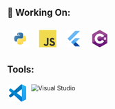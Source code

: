 ## 🧰 Working On:
<p>
<img src="https://raw.githubusercontent.com/github/explore/80688e429a7d4ef2fca1e82350fe8e3517d3494d/topics/python/python.png" title="Python" height="40" style="vertical-align:top; margin:10px">

<img src="https://raw.githubusercontent.com/github/explore/80688e429a7d4ef2fca1e82350fe8e3517d3494d/topics/javascript/javascript.png" title="Javascript" height="40" style="vertical-align:top; margin:10px">
  
  
<img src="https://raw.githubusercontent.com/dnfield/flutter_svg/7d374d7107561cbd906d7c0ca26fef02cc01e7c8/example/assets/flutter_logo.svg" title="Flutter" height="40" style="vertical-align:top; margin:10px">
  
  <img src="https://raw.githubusercontent.com/reveri-r/icons/56b0a6919052cc08ffb899c91b3a1da6cca44773/c--4.svg" title="C#" height="40" style="vertical-align:top; margin:10px">
</p>


## Tools:
<p>
  <img src="https://raw.githubusercontent.com/github/explore/80688e429a7d4ef2fca1e82350fe8e3517d3494d/topics/visual-studio-code/visual-studio-code.png" title="VS Code" height="40" style="vertical-align:top; margin:4px">
  
   <img src="https://user-images.githubusercontent.com/12221569/57069689-638d6700-6ce6-11e9-8898-59186ef0513e.PNG" title="Visual Studio" height="40" style="vertical-align:top; margin:4px">
</p>



